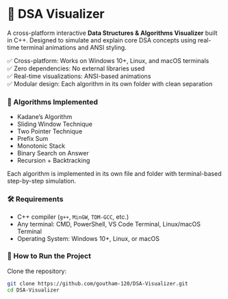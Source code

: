 # 🚀 DSA Visualizer

A cross-platform interactive **Data Structures & Algorithms Visualizer** built in C++. Designed to simulate and explain core DSA concepts using real-time terminal animations and ANSI styling.

✅ Cross-platform: Works on Windows 10+, Linux, and macOS terminals  
✅ Zero dependencies: No external libraries used  
✅ Real-time visualizations: ANSI-based animations  
✅ Modular design: Each algorithm in its own folder with clean separation

### 🧠 Algorithms Implemented
- Kadane’s Algorithm  
- Sliding Window Technique  
- Two Pointer Technique  
- Prefix Sum  
- Monotonic Stack  
- Binary Search on Answer  
- Recursion + Backtracking

Each algorithm is implemented in its own file and folder with terminal-based step-by-step simulation.

### 🛠 Requirements
- C++ compiler (`g++`, `MinGW`, `TDM-GCC`, etc.)
- Any terminal: CMD, PowerShell, VS Code Terminal, Linux/macOS Terminal
- Operating System: Windows 10+, Linux, or macOS

### 🚀 How to Run the Project

Clone the repository:
```bash
git clone https://github.com/goutham-120/DSA-Visualizer.git
cd DSA-Visualizer